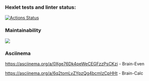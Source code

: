 ### Hexlet tests and linter status:
[![Actions Status](https://github.com/Moonysen/frontend-project-44/workflows/hexlet-check/badge.svg)](https://github.com/Moonysen/frontend-project-44/actions)

### Maintainability
<a href="https://codeclimate.com/github/Moonysen/frontend-project-44/maintainability"><img src="https://api.codeclimate.com/v1/badges/d96fd8beb0078c05c80c/maintainability" /></a>

### Asciinema
https://asciinema.org/a/0Xge76Dk4peWeCEGFzzPsCKzi - Brain-Even

https://asciinema.org/a/6q2tomLvZYpzQg4bcmIzCpHHt - Brain-Calc